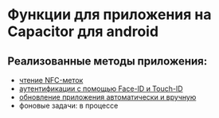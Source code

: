 # Функции для приложения на Capacitor для android

## Реализованные методы приложения:

* [чтение NFC-меток](https://github.com/KateParf/capacitor-angular-tools/tree/main/web/ClientApp/src/app/Pages/biometricauth)
* [аутентификации с помощью Face-ID и Touch-ID](https://github.com/KateParf/capacitor-angular-tools/tree/main/web/ClientApp/src/app/Pages/nfc)
* [обновление приложения автоматически и вручную](https://github.com/KateParf/capacitor-angular-tools/tree/main/web/ClientApp/src/app/Pages/autoupdate)
* фоновые задачи: в процессе
